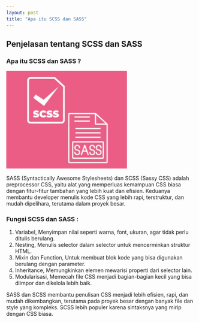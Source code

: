 ```yaml
---
layout: post
title: "Apa itu SCSS dan SASS"
---
```


## Penjelasan tentang SCSS dan SASS

### Apa itu SCSS dan SASS ?

![Logo Jekyll](/assets/images/gambar_scss_sass.png)

SASS (Syntactically Awesome Stylesheets) dan SCSS (Sassy CSS) adalah preprocessor CSS, yaitu alat yang memperluas kemampuan CSS biasa dengan fitur-fitur tambahan yang lebih kuat dan efisien. Keduanya membantu developer menulis kode CSS yang lebih rapi, terstruktur, dan mudah dipelihara, terutama dalam proyek besar.

### Fungsi SCSS dan SASS :
1. Variabel, Menyimpan nilai seperti warna, font, ukuran, agar tidak perlu ditulis berulang.
2. Nesting, Menulis selector dalam selector untuk mencerminkan struktur HTML.
3. Mixin dan Function, Untuk membuat blok kode yang bisa digunakan berulang dengan parameter.
4. Inheritance, Memungkinkan elemen mewarisi properti dari selector lain.
5. Modularisasi, Memecah file CSS menjadi bagian-bagian kecil yang bisa diimpor dan dikelola lebih baik.

SASS dan SCSS membantu penulisan CSS menjadi lebih efisien, rapi, dan mudah dikembangkan, terutama pada proyek besar dengan banyak file dan style yang kompleks. SCSS lebih populer karena sintaksnya yang mirip dengan CSS biasa.








